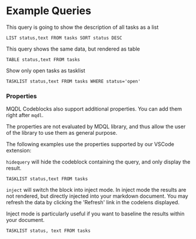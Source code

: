 # Example Queries

This query is going to show the description of all tasks as a list

```mdql
LIST status,text FROM tasks SORT status DESC
```

This query shows the same data, but rendered as table

```mdql
TABLE status,text FROM tasks
```


Show only open tasks as tasklist

```mdql
TASKLIST status,text FROM tasks WHERE status='open'
```

### Properties

MQDL Codeblocks also support additional properties. You can add them right after `mqdl`.

The properties are not evaluated by MDQL library, and thus allow the user of the library to use them as general purpose.

The following examples use the properties supported by our VSCode extension:

`hidequery` will hide the codeblock containing the query, and only display the result.

```mdql hidequery
TASKLIST status,text FROM tasks
```

`inject` will switch the block into inject mode. In inject mode the results are not rendered, but directly injected into your markdown document. You may refresh the data by clicking the 'Refresh' link in the codelens displayed.

Inject mode is particularly useful if you want to baseline the results within your document.

```mdql inject hidequery
TASKLIST status, text FROM tasks
```